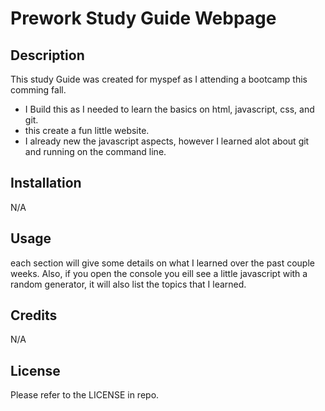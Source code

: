 # Prework Study Guide Webpage

## Description

This study Guide was created for myspef as I attending a bootcamp this comming fall.

- I Build this as I needed to learn the basics on html, javascript, css, and git.
- this create a fun little website.
- I already new the javascript aspects, however I learned alot about git and running on the command line.

## Installation

N/A

## Usage

each section will give some details on what I learned over the past couple weeks. Also, if you open the console you eill see a little javascript with a random generator, it will also list the topics that I learned.

## Credits

N/A

## License

Please refer to the LICENSE in repo.
